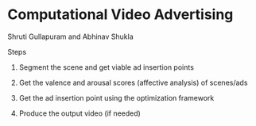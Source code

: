 # Computational Video Advertising

Shruti Gullapuram and Abhinav Shukla

Steps

1. Segment the scene and get viable ad insertion points

2. Get the valence and arousal scores (affective analysis) of scenes/ads

3. Get the ad insertion point using the optimization framework

4. Produce the output video (if needed)